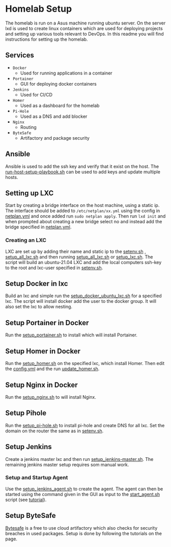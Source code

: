 # Homelab Setup

The homelab is run on a Asus machine running ubuntu server. On the server lxd is used to create linux containers
which are used for deploying projects and setting up various tools relevant to DevOps. In this readme you will find
instructions for setting up the homelab.

## Services

* `Docker`
    * Used for running applications in a container
* `Portainer`
    * GUI for deploying docker containers
* `Jenkins`
    * Used for CI/CD
* `Homer`
    * Used as a dashboard for the homelab
* `Pi-Hole`
    * Used as a DNS and add blocker
* `Nginx`
    * Routing
* `ByteSafe`
    * Artifactory and package security

## Ansible

Ansible is used to add the ssh key and verify that it exist on the host.
The [run-host-setup-playbook.sh](scripts/lxc-enviroment/run-host-setup-playbook.sh) can be used to add keys and update
multiple hosts.

## Setting up LXC

Start by creating a bridge interface on the host machine, using a static ip. The interface should be added
to `/etc/netplan/xx.yml` using the config
in [netplan.yml](resources/misc/netplan.yml) and once added run `sudo netplan apply`. Then run `lxd init` and when
prompted about creating a new bridge select no and instead add the bridge
specified in [netplan.yml](resources/misc/netplan.yml).

### Creating an LXC

LXC are set up by adding their name and static ip to the [setenv.sh](scripts/setenv.sh)
, [setup_all_lxc.sh](scripts/lxc-enviroment/setup_all_lxc.sh) and then
running [setup_all_lxc.sh](scripts/lxc-enviroment/setup_all_lxc.sh)
or [setup_lxc.sh](scripts/lxc-enviroment/setup_lxc.sh). The script will build an ubuntu-21.04 LXC and add the local
computers ssh-key to the root and lxc-user specified in [setenv.sh](scripts/setenv.sh).

## Setup Docker in lxc

Build an lxc and simple run the [setup_docker_ubuntu_lxc.sh](scripts/docker/setup_docker_ubuntu-lxc.sh) for a specified
lxc. The script will install docker add the user to the docker group. It will also set the lxc to allow nesting.

## Setup Portainer in Docker

Run the [setup_portainer.sh](scripts/docker/apps/setup_portainer.sh) to install which will install Portainer.

## Setup Homer in Docker

Run the [setup_homer.sh](scripts/docker/apps/setup_homer.sh) on the specified
lxc, which install Homer. Then edit the [config.yml](resources/homer-dashboard/config.yml) and the
run [update_homer.sh](scripts/docker/apps/update_homer.sh).

## Setup Nginx in Docker

Run the [setup_nginx.sh](scripts/docker/apps/setup_nginx.sh) to will install Nginx.

## Setup Pihole

Run the [setup_pi-hole.sh](scripts/misc/setup_pi-hole.sh) to install pi-hole and create DNS for all lxc.
Set the domain on the router the same as in [setenv.sh](scripts/setenv.sh).

## Setup Jenkins

Create a jenkins master lxc and then run [setup_jenkins-master.sh](scripts/jenkins/setup_jenkins-master.sh). The
remaining jenkins master setup requires som manual work.

### Setup and Startup Agent

Use the [setup_jenkins_agent.sh](scripts/jenkins/setup_jenkins-agent.sh) to create the agent. The agent can then be
started using the command given in the GUI as input to the [start_agent.sh](scripts/jenkins/start_agent.sh) script
(see [tutorial](https://www.youtube.com/watch?v=V2ejGOY_uJI&t=175s)).

## Setup ByteSafe

[Bytesafe](https://bytesafe.dev/) is a free to use cloud artifactory which also checks for security breaches in used
packages. Setup is done by following the tutorials on the page.